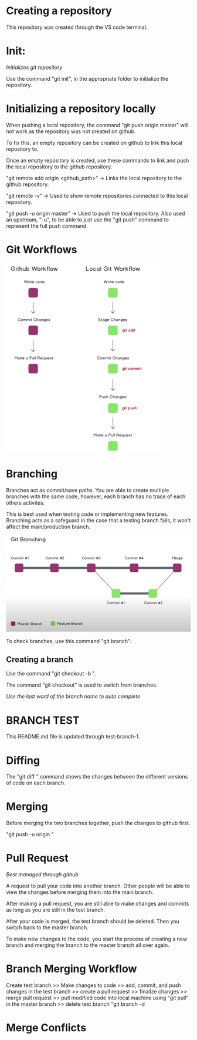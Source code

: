# Creating a repository

This repository was created through the VS code terminal.

# Init:

*Initializes git repository*

Use the command "git init", in the appropriate folder to initialize the repository.

# Initializing a repository locally

When pushing a local repository, the command "git push origin master" will not work as the repository was not created on github.

To fix this, an empty repository can be created on github to link this local repository to.

Once an empty repository is created, use these commands to link and push the local repository to the github repository.

"git remote add origin <github_path>" -> Links the local repository to the github repository.

"git remote -v" -> Used to show remote repositories connected to this local repository. 

"git push -u origin master" -> Used to push the local repository. Also used an upstream, "-u", to be able to just use the "git push" command to represent the full push command.

# Git Workflows

![alt text](image-1.png)

# Branching

Branches act as commit/save paths. You are able to create multiple branches with the same code, however, each branch has no trace of each others activites.

This is best used when testing code or implementing new features. Branching acts as a safeguard in the case that a testing branch fails, it won't affect the main/production branch.

![alt text](image.png)

To check branches, use this command "git branch".

## Creating a branch

Use the command "git checkout -b <branchname>".

The command "git checkout" is used to switch from branches.

*Use the last word of the branch name to auto complete*

# BRANCH TEST

This README.md file is updated through test-branch-1.

# Diffing

The "git diff <branchname>" command shows the changes between the different versions of code on each branch.

# Merging

Before merging the two branches together, push the changes to github first.

"git push -u origin <branchname>"

# Pull Request

*Best managed through github*

A request to pull your code into another branch. Other people will be able to view the changes before merging them into the main branch.

After making a pull request, you are still able to make changes and commits as long as you are still in the test branch.

After your code is merged, the test branch should be deleted. Then you switch back to the master branch.

To make new changes to the code, you start the process of creating a new branch and merging the branch to the master branch all over again.

# Branch Merging Workflow

Create test branch >> Make changes to code >> add, commit, and push changes in the test branch >> create a pull request >> finalize changes >> merge pull request >> pull modified code into local machine using "git pull" in the master branch >> delete test branch "git branch -d <branchname>

# Merge Conflicts